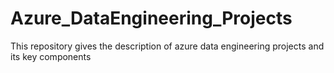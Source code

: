 # Azure_DataEngineering_Projects
This repository gives the description of azure data engineering projects and its key components

